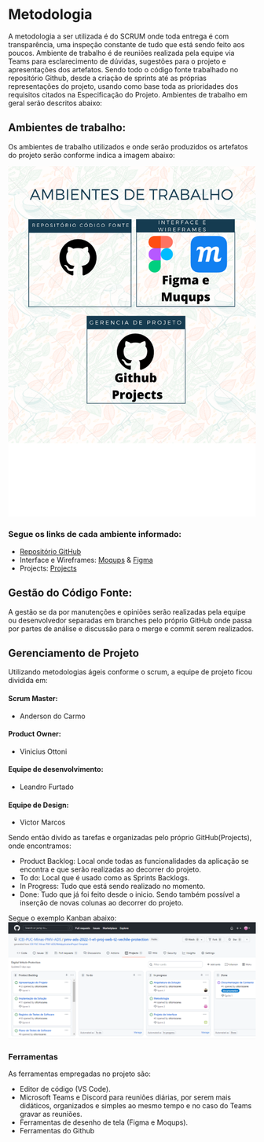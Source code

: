 
# Metodologia

A metodologia a ser utilizada é do SCRUM onde toda entrega é com transparência, uma inspeção constante de tudo que está sendo feito aos poucos. Ambiente de trabalho é de reuniões realizada pela equipe via Teams para esclarecimento de dúvidas, sugestões para o projeto e apresentações dos artefatos. Sendo todo o código fonte trabalhado no repositório Github, desde a criação de sprints até as próprias representações do projeto, usando como base toda as prioridades dos requisitos citados na Especificação do Projeto. Ambientes de trabalho em geral serão descritos abaixo:


## Ambientes de trabalho:
Os ambientes de trabalho utilizados e onde serão produzidos os artefatos do projeto serão conforme indica a imagem abaixo:

![Workspace](img/ambientes.png)
### Segue os links de cada ambiente informado:
- [Repositório GitHub](https://github.com/ICEI-PUC-Minas-PMV-ADS/pmv-ads-2022-1-e1-proj-web-t2-vechile-protection)
- Interface e Wireframes: [Moqups](https://app.moqups.com/fINfnxbExoGxMFqV1S40dykbsNIbcYYH/view/page/afcf69248?ui=0) & [Figma](https://www.figma.com/file/AcWfTVOZBj3Bm0ECVKk9TM/Vechile-protection?node-id=0%3A1)
- Projects: [Projects](https://github.com/ICEI-PUC-Minas-PMV-ADS/pmv-ads-2022-1-e1-proj-web-t2-vechile-protection/projects/2)

## Gestão do Código Fonte:
A gestão se da por manutenções e opiniões serão realizadas pela equipe ou desenvolvedor separadas em branches pelo próprio GitHub onde passa por partes de análise e discussão para o merge e commit serem realizados.


## Gerenciamento de Projeto
Utilizando metodologias ágeis conforme o scrum, a equipe de projeto ficou dividida em:
#### Scrum Master: 
- Anderson do Carmo
#### Product Owner: 
- Vinicius Ottoni
#### Equipe de desenvolvimento:
- Leandro Furtado
#### Equipe de Design:
- Victor Marcos

Sendo então divido as tarefas e organizadas pelo próprio GitHub(Projects), onde encontramos:
- Product Backlog: Local onde todas as funcionalidades da aplicação se encontra e que serão realizadas ao decorrer do projeto.
- To do: Local que é usado como as Sprints Backlogs.
- In Progress: Tudo que está sendo realizado no momento.
- Done: Tudo que já foi feito desde o inicio.
Sendo também possível a inserção de novas colunas ao decorrer do projeto.

Segue o exemplo Kanban abaixo:
![Scrumproject](img/Projects.png)


### Ferramentas
As ferramentas empregadas no projeto são:

- Editor de código (VS Code).
- Microsoft Teams e Discord para reuniões diárias, por serem mais didáticos, organizados e simples ao mesmo tempo e no caso do Teams gravar as reuniões.
- Ferramentas de desenho de tela (Figma e Moqups).
- Ferramentas do Github


